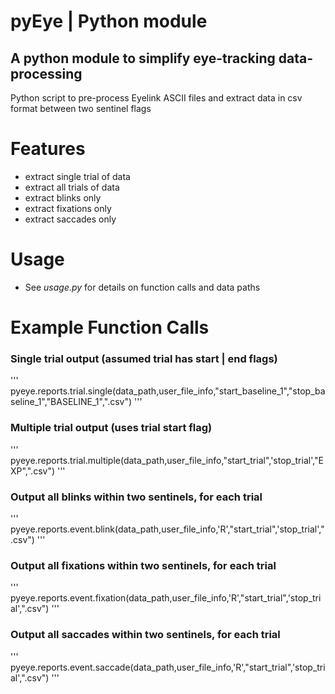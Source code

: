 # pyEye | Python module
## A python module to simplify eye-tracking data-processing

Python script to pre-process Eyelink ASCII files and extract data in csv format between two sentinel flags

# Features
- extract single trial of data<br>
- extract all trials of data<br>
- extract blinks only<br>
- extract fixations only<br>
- extract saccades only<br>

# Usage
- See <i>usage.py</i> for details on function calls and data paths

# Example Function Calls

### Single trial output (assumed trial has start | end flags)

'''
pyeye.reports.trial.single(data_path,user_file_info,"start_baseline_1","stop_baseline_1","BASELINE_1",".csv")
'''

### Multiple trial output (uses trial start flag)

'''
pyeye.reports.trial.multiple(data_path,user_file_info,"start_trial",'stop_trial',"EXP",".csv")
'''

### Output all blinks within two sentinels, for each trial

'''
pyeye.reports.event.blink(data_path,user_file_info,'R',"start_trial",'stop_trial',".csv")
'''

### Output all fixations within two sentinels, for each trial

'''
pyeye.reports.event.fixation(data_path,user_file_info,'R',"start_trial",'stop_trial',".csv")
'''

### Output all saccades within two sentinels, for each trial

'''
pyeye.reports.event.saccade(data_path,user_file_info,'R',"start_trial",'stop_trial',".csv")
'''
